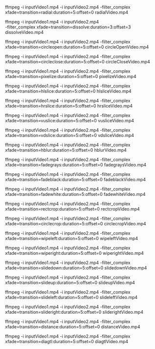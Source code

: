 ffmpeg -i inputVideo1.mp4 -i inputVideo2.mp4 -filter_complex xfade=transition=radial:duration=5:offset=0 radialVideo.mp4

ffmpeg -i inputVideo1.mp4 -i inputVideo2.mp4 \
-filter_complex xfade=transition=dissolve:duration=3:offset=3 \
dissolveVideo.mp4


ffmpeg -i inputVideo1.mp4 -i inputVideo2.mp4 -filter_complex xfade=transition=circleopen:duration=5:offset=0 circleOpenVideo.mp4

ffmpeg -i inputVideo1.mp4 -i inputVideo2.mp4 -filter_complex xfade=transition=circleclose:duration=5:offset=0 circleCloseVideo.mp4

ffmpeg -i inputVideo1.mp4 -i inputVideo2.mp4 -filter_complex xfade=transition=pixelize:duration=5:offset=0 pixelizeVideo.mp4


ffmpeg -i inputVideo1.mp4 -i inputVideo2.mp4 -filter_complex xfade=transition=hlslice:duration=5:offset=0 hlsliceVideo.mp4


ffmpeg -i inputVideo1.mp4 -i inputVideo2.mp4 -filter_complex xfade=transition=hrslice:duration=5:offset=0 hrsliceVideo.mp4


ffmpeg -i inputVideo1.mp4 -i inputVideo2.mp4 -filter_complex xfade=transition=vuslice:duration=5:offset=0 vusliceVideo.mp4

ffmpeg -i inputVideo1.mp4 -i inputVideo2.mp4 -filter_complex xfade=transition=vdslice:duration=5:offset=0 vdsliceVideo.mp4

ffmpeg -i inputVideo1.mp4 -i inputVideo2.mp4 -filter_complex xfade=transition=hblur:duration=5:offset=0 hblurVideo.mp4

ffmpeg -i inputVideo1.mp4 -i inputVideo2.mp4 -filter_complex xfade=transition=fadegrays:duration=5:offset=0 fadegraysVideo.mp4

ffmpeg -i inputVideo1.mp4 -i inputVideo2.mp4 -filter_complex xfade=transition=fadeblack:duration=5:offset=0 fadeblackVideo.mp4

ffmpeg -i inputVideo1.mp4 -i inputVideo2.mp4 -filter_complex xfade=transition=fadewhite:duration=5:offset=0 fadewhiteVideo.mp4


ffmpeg -i inputVideo1.mp4 -i inputVideo2.mp4 -filter_complex xfade=transition=rectcrop:duration=5:offset=0 rectcropVideo.mp4


ffmpeg -i inputVideo1.mp4 -i inputVideo2.mp4 -filter_complex xfade=transition=circlecrop:duration=5:offset=0 circlecropVideo.mp4


ffmpeg -i inputVideo1.mp4 -i inputVideo2.mp4 -filter_complex xfade=transition=wipeleft:duration=5:offset=0 wipeleftVideo.mp4


ffmpeg -i inputVideo1.mp4 -i inputVideo2.mp4 -filter_complex xfade=transition=wiperight:duration=5:offset=0 wiperightVideo.mp4


ffmpeg -i inputVideo1.mp4 -i inputVideo2.mp4 -filter_complex xfade=transition=slidedown:duration=5:offset=0 slidedownVideo.mp4


ffmpeg -i inputVideo1.mp4 -i inputVideo2.mp4 -filter_complex xfade=transition=slideup:duration=5:offset=0 slideupVideo.mp4

ffmpeg -i inputVideo1.mp4 -i inputVideo2.mp4 -filter_complex xfade=transition=slideleft:duration=5:offset=0 slideleftVideo.mp4

ffmpeg -i inputVideo1.mp4 -i inputVideo2.mp4 -filter_complex xfade=transition=slideright:duration=5:offset=0 sliderightVideo.mp4


ffmpeg -i inputVideo1.mp4 -i inputVideo2.mp4 -filter_complex xfade=transition=distance:duration=5:offset=0 distanceVideo.mp4


ffmpeg -i inputVideo1.mp4 -i inputVideo2.mp4 -filter_complex xfade=transition=diagtl:duration=5:offset=0 diagtlVideo.mp4
